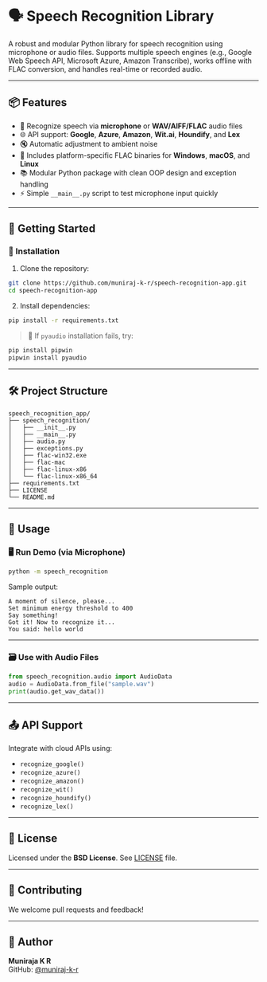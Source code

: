 # 🗣️ Speech Recognition Library

A robust and modular Python library for speech recognition using microphone or audio files. Supports multiple speech engines (e.g., Google Web Speech API, Microsoft Azure, Amazon Transcribe), works offline with FLAC conversion, and handles real-time or recorded audio.

---

## 📦 Features

- 🎤 Recognize speech via **microphone** or **WAV/AIFF/FLAC** audio files
- 🌐 API support: **Google**, **Azure**, **Amazon**, **Wit.ai**, **Houndify**, and **Lex**
- 🔇 Automatic adjustment to ambient noise
- 📁 Includes platform-specific FLAC binaries for **Windows**, **macOS**, and **Linux**
- 📚 Modular Python package with clean OOP design and exception handling
- ⚡ Simple `__main__.py` script to test microphone input quickly

---

## 🚀 Getting Started

### 🔧 Installation

1. Clone the repository:

```bash
git clone https://github.com/muniraj-k-r/speech-recognition-app.git
cd speech-recognition-app
```

2. Install dependencies:

```bash
pip install -r requirements.txt
```

> 🔸 If `pyaudio` installation fails, try:
```bash
pip install pipwin
pipwin install pyaudio
```

---

## 🛠️ Project Structure

```
speech_recognition_app/
├── speech_recognition/
│   ├── __init__.py
│   ├── __main__.py
│   ├── audio.py
│   ├── exceptions.py
│   ├── flac-win32.exe
│   ├── flac-mac
│   ├── flac-linux-x86
│   └── flac-linux-x86_64
├── requirements.txt
├── LICENSE
└── README.md
```

---

## 🧪 Usage

### 🖥️ Run Demo (via Microphone)

```bash
python -m speech_recognition
```

Sample output:

```
A moment of silence, please...
Set minimum energy threshold to 400
Say something!
Got it! Now to recognize it...
You said: hello world
```

---

### 🗃️ Use with Audio Files

```python
from speech_recognition.audio import AudioData
audio = AudioData.from_file("sample.wav")
print(audio.get_wav_data())
```

---

## 📤 API Support

Integrate with cloud APIs using:
- `recognize_google()`
- `recognize_azure()`
- `recognize_amazon()`
- `recognize_wit()`
- `recognize_houndify()`
- `recognize_lex()`

---

## 📜 License

Licensed under the **BSD License**. See [LICENSE](LICENSE) file.

---

## 🤝 Contributing

We welcome pull requests and feedback!

---

## 🙋 Author

**Muniraja K R**  
GitHub: [@muniraj-k-r](https://github.com/muniraj-k-r)
